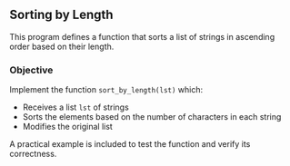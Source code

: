 ## Sorting by Length

This program defines a function that sorts a list of strings in ascending order based on their length.

### Objective

Implement the function `sort_by_length(lst)` which:

* Receives a list `lst` of strings
* Sorts the elements based on the number of characters in each string
* Modifies the original list

A practical example is included to test the function and verify its correctness.


